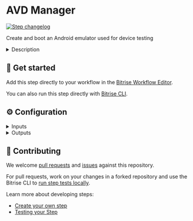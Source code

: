# AVD Manager

[![Step changelog](https://shields.io/github/v/release/bitrise-steplib/steps-avd-manager?include_prereleases&label=changelog&color=blueviolet)](https://github.com/bitrise-steplib/steps-avd-manager/releases)

Create and boot an Android emulator used for device testing

<details>
<summary>Description</summary>

Run instrumented and UI tests on a virtual Android device. Once some basic inputs are set, the Step checks the requirements, downloads the selected system image before creating and starting the emulator.

**Warning:** This Step is not yet supported on Apple Silicon (M1) machines. If you cannot find a solution to this error, try running this Workflow on an Intel-based machine type.

### Configuring the Step
1. Add the **AVD Manager** Step to your Workflow as one of the first Steps in your Workflow.
2. Set the **Device Profile** to create a new Android virtual device. To see the complete list of available profiles, use the `avdmanager list device` command and use the `id` value for this input.
3. Set the **Android API Level**. The new virtual device will run with the specified Android version.
4. Select an **OS Tag** to have the required toolset on the new virtual device.

Some system images are pre-installed on the virtual machines. In this case the step won't have to spend time downloading the requested image. To check the list of pre-installed images for each stack, visit the [system reports](https://github.com/bitrise-io/bitrise.io/tree/master/system_reports).

### Troubleshooting
The emulator needs some time to boot up. The earlier you place the Step in your Workflow, the more tasks, such as cloning or caching, you can complete in your Workflow before the emulator starts working.
We recommend that you also add **Wait for Android emulator** Step to your Workflow as it acts as a shield preventing the AVD Manager to kick in too early. Make sure you add the **Wait for Android emulator** Step BEFORE the Step with which you want to use the **AVD Manager**.

### Useful links
- [Getting started with Android apps](https://devcenter.bitrise.io/getting-started/getting-started-with-android-apps/)
- [Device testing for Android](https://devcenter.bitrise.io/testing/device-testing-for-android/)
- [About Test Reports](https://devcenter.bitrise.io/testing/test-reports/)

### Related Steps
- [Wait for Android emulator](https://www.bitrise.io/integrations/steps/wait-for-android-emulator)
- [Android Build for UI testing](https://www.bitrise.io/integrations/steps/android-build-for-ui-testing)
</details>

## 🧩 Get started

Add this step directly to your workflow in the [Bitrise Workflow Editor](https://devcenter.bitrise.io/steps-and-workflows/steps-and-workflows-index/).

You can also run this step directly with [Bitrise CLI](https://github.com/bitrise-io/bitrise).

## ⚙️ Configuration

<details>
<summary>Inputs</summary>

| Key | Description | Flags | Default |
| --- | --- | --- | --- |
| `profile` | The profile contains parameters of the device, such as screen size and resolution.  To see the complete list of available profiles use the `avdmanager list device` command locally and use the `id` value for this input.  | required | `pixel` |
| `api_level` | The device will run with the specified version of android. | required | `26` |
| `tag` | Select OS tag to have the required toolset on the device. | required | `google_apis` |
| `abi` | Select which ABI to use running the emulator. Availability depends on API level. Please use `sdkmanager --list` command to see the available ABIs. | required | `x86` |
| `emulator_id` | Set the device's ID. (This will be the name under $HOME/.android/avd/) | required | `emulator` |
| `create_command_flags` | Flags used when running the command to create the emulator. |  | `--sdcard 512M` |
| `start_command_flags` | Flags used when running the command to start the emulator. |  | `-camera-back none -camera-front none` |
| `emulator_channel` | Select which channel to use with `sdkmanager` to fetch *emulator* package. Available options are no update, or channels 0 (Stable), 1 (Beta), 2 (Dev), and 3 (Canary).  - `no update`: The *emulator* preinstalled on the Stack will be used. *system-image* will be updated to the latest Stable version.  To update *emulator* and *system image* to the latest available in a given channel: - `0`: Stable channel - `1`: Beta channel - `2`: Dev channel - `3`: Canary channel | required | `no update` |
| `headless_mode` | In headless mode the emulator is not launched in the foreground.  If this input is set, the emulator will not be visible but tests (even the screenshots) will run just like if the emulator ran in the foreground. | required | `yes` |
</details>

<details>
<summary>Outputs</summary>

| Environment Variable | Description |
| --- | --- |
| `BITRISE_EMULATOR_SERIAL` | Booted emulator serial |
</details>

## 🙋 Contributing

We welcome [pull requests](https://github.com/bitrise-steplib/steps-avd-manager/pulls) and [issues](https://github.com/bitrise-steplib/steps-avd-manager/issues) against this repository.

For pull requests, work on your changes in a forked repository and use the Bitrise CLI to [run step tests locally](https://devcenter.bitrise.io/bitrise-cli/run-your-first-build/).

Learn more about developing steps:

- [Create your own step](https://devcenter.bitrise.io/contributors/create-your-own-step/)
- [Testing your Step](https://devcenter.bitrise.io/contributors/testing-and-versioning-your-steps/)
